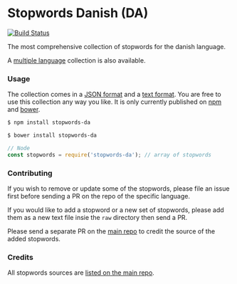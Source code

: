 Stopwords Danish (DA)
=======

[![Build Status](https://travis-ci.org/stopwords-iso/stopwords-da.svg?branch=master)](https://travis-ci.org/stopwords-iso/stopwords-da)

The most comprehensive collection of stopwords for the danish language.

A [multiple language](https://github.com/stopwords-iso/stopwords-iso) collection is also available.

### Usage

The collection comes in a
[JSON format](https://raw.githubusercontent.com/stopwords-iso/stopwords-iso/master/stopwords-da.json) and a
[text format](https://raw.githubusercontent.com/stopwords-iso/stopwords-iso/master/stopwords-da.txt).
You are free to use this collection any way you like.
It is only currently published on [npm](https://www.npmjs.com/stopwords-da) and [bower](https://bower.io).

```sh
$ npm install stopwords-da
```

```sh
$ bower install stopwords-da
```

```js
// Node
const stopwords = require('stopwords-da'); // array of stopwords
```

### Contributing

If you wish to remove or update some of the stopwords, please file an issue first before sending a PR on the repo of the specific language.

If you would like to add a stopword or a new set of stopwords, please add them as a new text file insie the `raw` directory then send a PR.

Please send a separate PR on the [main repo](https://github.com/stopwords-iso/stopwords-iso) to credit the source of the added stopwords.

### Credits

All stopwords sources are [listed on the main repo](https://github.com/stopwords-iso/stopwords-iso/blob/master/CREDITS.md).
